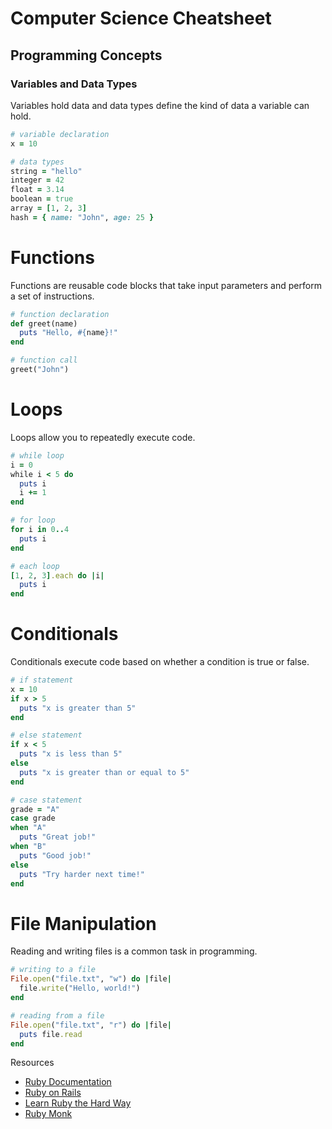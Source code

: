 # Computer Science Cheatsheet

## Programming Concepts

### Variables and Data Types

Variables hold data and data types define the kind of data a variable can hold.

```ruby
# variable declaration
x = 10

# data types
string = "hello"
integer = 42
float = 3.14
boolean = true
array = [1, 2, 3]
hash = { name: "John", age: 25 }
```

# Functions

Functions are reusable code blocks that take input parameters and perform a set of instructions.

```ruby
# function declaration
def greet(name)
  puts "Hello, #{name}!"
end

# function call
greet("John")
```

# Loops

Loops allow you to repeatedly execute code.

```ruby
# while loop
i = 0
while i < 5 do
  puts i
  i += 1
end

# for loop
for i in 0..4
  puts i
end

# each loop
[1, 2, 3].each do |i|
  puts i
end
```

# Conditionals

Conditionals execute code based on whether a condition is true or false.

```ruby
# if statement
x = 10
if x > 5
  puts "x is greater than 5"
end

# else statement
if x < 5
  puts "x is less than 5"
else
  puts "x is greater than or equal to 5"
end

# case statement
grade = "A"
case grade
when "A"
  puts "Great job!"
when "B"
  puts "Good job!"
else
  puts "Try harder next time!"
end
```

# File Manipulation

Reading and writing files is a common task in programming.

```ruby
# writing to a file
File.open("file.txt", "w") do |file|
  file.write("Hello, world!")
end

# reading from a file
File.open("file.txt", "r") do |file|
  puts file.read
end
```

Resources

- [Ruby Documentation](https://www.ruby-lang.org/en/documentation/)
- [Ruby on Rails](https://rubyonrails.org/)
- [Learn Ruby the Hard Way](https://learnrubythehardway.org/)
- [Ruby Monk](https://rubymonk.com/)